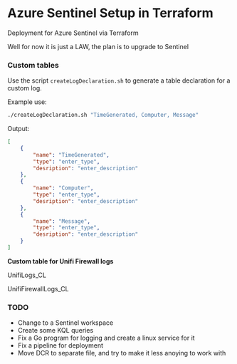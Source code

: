 
# Azure Sentinel Setup in Terraform

Deployment for Azure Sentinel via Terraform

Well for now it is just a LAW, the plan is to upgrade to Sentinel

### Custom tables

Use the script `createLogDeclaration.sh` to generate a table declaration for a custom log.

Example use:

```sh
./createLogDeclaration.sh "TimeGenerated, Computer, Message"
```

Output:

```json
[
    {
        "name": "TimeGenerated",
        "type": "enter_type",
        "desription": "enter_description"
    },
    {
        "name": "Computer",
        "type": "enter_type",
        "desription": "enter_description"
    },
    {
        "name": "Message",
        "type": "enter_type",
        "desription": "enter_description"
    }
]
```

**Custom table for Unifi Firewall logs**

UnifiLogs_CL

UnifiFirewallLogs_CL


### TODO

- Change to a Sentinel workspace
- Create some KQL queries
- Fix a Go program for logging and create a linux service for it
- Fix a pipeline for deployment
- Move DCR to separate file, and try to make it less anoying to work with